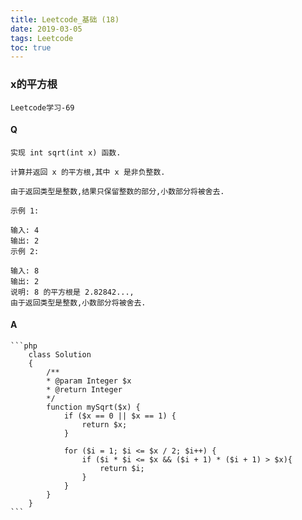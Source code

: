 ```yaml
---
title: Leetcode_基础 (18)
date: 2019-03-05
tags: Leetcode
toc: true
---
```


### x的平方根
    Leetcode学习-69

<!-- more -->

#### Q
    实现 int sqrt(int x) 函数.

    计算并返回 x 的平方根,其中 x 是非负整数.

    由于返回类型是整数,结果只保留整数的部分,小数部分将被舍去.

    示例 1:

    输入: 4
    输出: 2
    示例 2:

    输入: 8
    输出: 2
    说明: 8 的平方根是 2.82842..., 
    由于返回类型是整数,小数部分将被舍去.

#### A
    ```php
        class Solution 
        {
            /**
            * @param Integer $x
            * @return Integer
            */
            function mySqrt($x) {
                if ($x == 0 || $x == 1) {
                    return $x;
                }
                
                for ($i = 1; $i <= $x / 2; $i++) {
                    if ($i * $i <= $x && ($i + 1) * ($i + 1) > $x){
                        return $i;
                    }
                }
            }
        }
    ```
